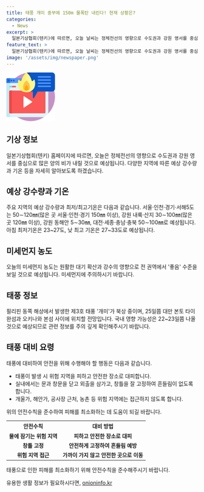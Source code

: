 ```yaml
---
title: 태풍 개미 중부에 150m 물폭탄 내린다! 현재 상황은?
categories:
  - News
excerpt: >
  일본기상협회(텐키)에 따르면, 오늘 날씨는 정체전선의 영향으로 수도권과 강원 영서를 중심으로 많은 양의 비가 예상된다. 20∼22일의 예상 강수량은 서울·인천·경기·서해5도 50∼120㎜, 강원 내륙·산지 30∼100㎜, 광주·전남·전북은 10∼60㎜ 등으로 예상됩니다. 또한, 필리핀 동쪽 해상에서는 제3호 태풍 개미가 발생하여 주의가 요망됩니다. 태풍으로 인한 안전에 대한 가이드라인과 대비 방법에 대한 안내도 있습니다.
feature_text: >
  일본기상협회(텐키)에 따르면, 오늘 날씨는 정체전선의 영향으로 수도권과 강원 영서를 중심으로 많은 양의 비가 예상된다. 20∼22일의 예상 강수량은 서울·인천·경기·서해5도 50∼120㎜, 강원 내륙·산지 30∼100㎜, 광주·전남·전북은 10∼60㎜ 등으로 예상됩니다. 또한, 필리핀 동쪽 해상에서는 제3호 태풍 개미가 발생하여 주의가 요망됩니다. 태풍으로 인한 안전에 대한 가이드라인과 대비 방법에 대한 안내도 있습니다.
image: '/assets/img/newspaper.png'
---
```


<p><img src="/assets/img/news.png" alt="rentncar 속보" /></p>

<h2 data-ke-size="size26">기상 정보</h2>

<p data-ke-size="size16">일본기상협회(텐키) 홈페이지에 따르면, 오늘은 정체전선의 영향으로 수도권과 강원 영서를 중심으로 많은 양의 비가 내릴 것으로 예상됩니다. 다양한 지역에 따른 예상 강수량과 기온 등을 자세히 알아보도록 하겠습니다.</p>

<h2 data-ke-size="size24">예상 강수량과 기온</h2>

<p data-ke-size="size16">주요 지역의 예상 강수량과 최저/최고기온은 다음과 같습니다. 서울·인천·경기·서해5도는 50∼120㎜(많은 곳 서울·인천·경기 150㎜ 이상), 강원 내륙·산지 30∼100㎜(많은 곳 120㎜ 이상), 강원 동해안 5∼30㎜, 대전·세종·충남·충북 50∼100㎜로 예상됩니다. 아침 최저기온은 23~27도, 낮 최고 기온은 27~33도로 예상됩니다.</p>

<h2 data-ke-size="size24">미세먼지 농도</h2>

<p data-ke-size="size16">오늘의 미세먼지 농도는 원활한 대기 확산과 강수의 영향으로 전 권역에서 '좋음' 수준을 보일 것으로 예상됩니다. 미세먼지에 주의하시기 바랍니다.</p>

<h2 data-ke-size="size24">태풍 정보</h2>

<p data-ke-size="size16">필리핀 동쪽 해상에서 발생한 제3호 태풍 '개미'가 북상 중이며, 25일쯤 대만 본토 타이완섬과 오키나와 본섬 사이에 위치할 전망입니다. 국내 영향 가능성은 22~23일쯤 나올 것으로 예상되므로 관련 정보를 주의 깊게 확인해주시기 바랍니다.</p>

<h2 data-ke-size="size24">태풍 대비 요령</h2>

<p data-ke-size="size16">태풍에 대비하여 안전을 위해 수행해야 할 행동은 다음과 같습니다.
  <ul>
    <li>태풍이 발생 시 위험 지역을 피하고 안전한 장소로 대피합니다.</li>
    <li>실내에서는 문과 창문을 닫고 외출을 삼가고, 창틀을 잘 고정하여 흔들림이 없도록 합니다.</li>
    <li>개울가, 해안가, 공사장 근처, 농촌 등 위험 지역에는 접근하지 않도록 합니다.</li>
  </ul>
</p>

<p data-ke-size="size16">위의 안전수칙을 준수하여 피해를 최소화하는 데 도움이 되길 바랍니다.</p>

<table>
  <tr>
    <th>안전수칙</th>
    <th>대비 방법</th>
  </tr>
  <tr>
    <td style="text-align: center; height: 17px;"><b>물에 잠기는 위험 지역</b></td>
    <td style="text-align: center; height: 17px;"><b>피하고 안전한 장소로 대피</b></td>
  </tr>
  <tr>
    <td style="text-align: center; height: 17px;"><b>창틀 고정</b></td>
    <td style="text-align: center; height: 17px;"><b>안전하게 고정하여 흔들림 예방</b></td>
  </tr>
  <tr>
    <td style="text-align: center; height: 17px;"><b>위험 지역 접근</b></td>
    <td style="text-align: center; height: 17px;"><b>가까이 가지 않고 안전한 곳으로 이동</b></td>
  </tr>
</table>

<p data-ke-size="size16">태풍으로 인한 피해를 최소화하기 위해 안전수칙을 준수해주시기 바랍니다.</p>
유용한 생활 정보가 필요하시다면, <a href="https://onioninfo.kr" rel="dofollow">onioninfo.kr</a>



